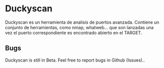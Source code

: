 # Duckyscan #
Duckyscan es un herramienta de analisis de puertos avanzada. Contiene un conjunto de herramientas, como nmap, whatweb... que son lanzadas una vez el puerto correspondiente es encontrado abierto en el TARGET. 
## Bugs ##
Duckyscan is still in Beta. Feel free to report bugs in Github (Issues)..
